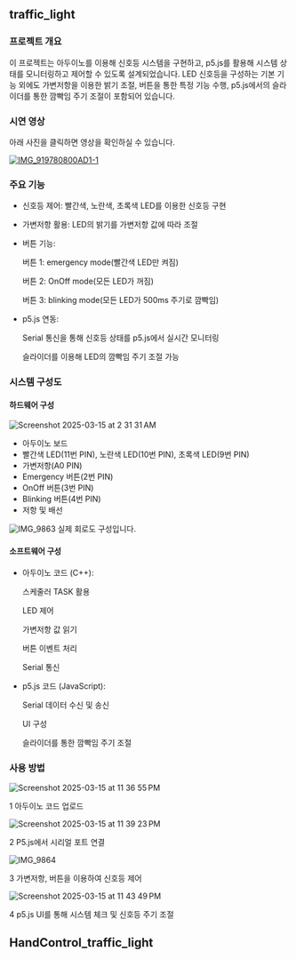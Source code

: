 ## traffic_light
### 프로젝트 개요
이 프로젝트는 아두이노를 이용해 신호등 시스템을 구현하고, p5.js를 활용해 시스템 상태를 모니터링하고 제어할 수 있도록 설계되었습니다. LED 신호등을 구성하는 기본 기능 외에도 가변저항을 이용한 밝기 조절, 버튼을 통한 특정 기능 수행, p5.js에서의 슬라이더를 통한 깜빡임 주기 조절이 포함되어 있습니다.
### 시연 영상
아래 사진을 클릭하면 영상을 확인하실 수 있습니다.

[![IMG_919780800AD1-1](https://github.com/user-attachments/assets/ddd2dbb5-5e78-4b77-93d7-8d0f62259aac)](https://youtu.be/L_uvkuZ81gY?si=hmlvzBMkgW0azqUM)

### 주요 기능
- 신호등 제어: 빨간색, 노란색, 초록색 LED를 이용한 신호등 구현
- 가변저항 활용: LED의 밝기를 가변저항 값에 따라 조절
- 버튼 기능:
  
  버튼 1: emergency mode(빨간색 LED만 켜짐)
  
  버튼 2: OnOff mode(모든 LED가 꺼짐)
  
  버튼 3: blinking mode(모든 LED가 500ms 주기로 깜빡임)
- p5.js 연동:

  Serial 통신을 통해 신호등 상태를 p5.js에서 실시간 모니터링
  
  슬라이더를 이용해 LED의 깜빡임 주기 조절 가능

### 시스템 구성도
#### 하드웨어 구성
![Screenshot 2025-03-15 at 2 31 31 AM](https://github.com/user-attachments/assets/0e2ea0e3-c5ec-4013-8a9a-ebf9c96dc8e8)
- 아두이노 보드
- 빨간색 LED(11번 PIN), 노란색 LED(10번 PIN), 초록색 LED(9번 PIN)
- 가변저항(A0 PIN)
- Emergency 버튼(2번 PIN)
- OnOff 버튼(3번 PIN)
- Blinking 버튼(4번 PIN)
- 저항 및 배선

![IMG_9863](https://github.com/user-attachments/assets/0ba30539-9682-4fe4-a325-22244b90b11b)
실제 회로도 구성입니다.
  
#### 소프트웨어 구성
- 아두이노 코드 (C++):

  스케줄러 TASK 활용
  
  LED 제어
  
  가변저항 값 읽기

  버튼 이벤트 처리

  Serial 통신
  
- p5.js 코드 (JavaScript):

  Serial 데이터 수신 및 송신

  UI 구성

  슬라이더를 통한 깜빡임 주기 조절

### 사용 방법
![Screenshot 2025-03-15 at 11 36 55 PM](https://github.com/user-attachments/assets/d0a01d2f-468a-48f1-b0e0-996588381080)

1 아두이노 코드 업로드

![Screenshot 2025-03-15 at 11 39 23 PM](https://github.com/user-attachments/assets/7c5a1e4a-256a-400a-b975-42bc03e630c4)

2 P5.js에서 시리얼 포트 연결

![IMG_9864](https://github.com/user-attachments/assets/51f763c2-3d8b-4270-bcf4-349f5f0abbc6)

3 가변저항, 버튼을 이용하여 신호등 제어

![Screenshot 2025-03-15 at 11 43 49 PM](https://github.com/user-attachments/assets/6c49b26c-ad49-4f7c-89ec-25a4233b36dd)


4 p5.js UI를 통해 시스템 체크 및 신호등 주기 조절

## HandControl_traffic_light
